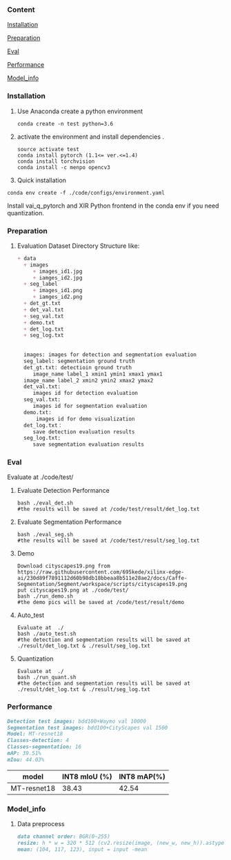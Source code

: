 ### Content

[Installation](#Installation)

[Preparation](#Preparation)

[Eval](#Eval)

[Performance](#Performance)

[Model_info ](#Model_info )

### Installation

1. Use  Anaconda create a python  environment 

   ```shell
   conda create -n test python=3.6
   ```
2. activate the environment and install dependencies . 

   ```shell
   source activate test
   conda install pytorch (1.1<= ver.<=1.4)
   conda install torchvision
   conda install -c menpo opencv3
   ```
3.  Quick installation 

   ```shell
   conda env create -f ./code/configs/environment.yaml
   ```
   Install vai_q_pytorch and XIR Python frontend in the conda env if you need quantization.

### Preparation

1. Evaluation Dataset Directory Structure like:
   ```markdown
   + data
     + images
        + images_id1.jpg
        + iamges_id2.jpg
     + seg_label
        + images_id1.png
        + iamges_id2.png
     + det_gt.txt
     + det_val.txt
     + seg_val.txt
     + demo.txt
     + det_log.txt
     + seg_log.txt
     
     
     images: images for detection and segmentation evaluation
     seg_label: segmentation ground truth
     det_gt.txt: detectioin ground truth
        image_name label_1 xmin1 ymin1 xmax1 ymax1
     image_name label_2 xmin2 ymin2 xmax2 ymax2
     det_val.txt:
        images id for detection evaluation
     seg_val.txt:
        images id for segmentation evaluation
     demo.txt:
     	 images id for demo visualization
     det_log.txt：
        save detection evaluation results
     seg_log.txt:
        save segmentation evaluation results
   ```
   
### Eval

 Evaluate at  ./code/test/

1. Evaluate Detection Performance

   ```shell
   bash ./eval_det.sh
   #the results will be saved at /code/test/result/det_log.txt
   ```

2. Evaluate Segmentation Performance

   ```shell
   bash ./eval_seg.sh
   #the results will be saved at /code/test/result/seg_log.txt
   ```

3. Demo

   ```shell
   Download cityscapes19.png from https://raw.githubusercontent.com/695kede/xilinx-edge-ai/230d89f7891112d60b98db18bbeaa8b511e28ae2/docs/Caffe-Segmentation/Segment/workspace/scripts/cityscapes19.png
   put cityscapes19.png at ./code/test/
   bash ./run_demo.sh
   #the demo pics will be saved at /code/test/result/demo
   ```
4. Auto_test
   ```shell
   Evaluate at  ./
   bash ./auto_test.sh
   #the detection and segmentation results will be saved at ./result/det_log.txt & ./result/seg_log.txt
   ```
5. Quantization
   ```shell
   Evaluate at  ./
   bash ./run_quant.sh
   #the detection and segmentation results will be saved at ./result/det_log.txt & ./result/seg_log.txt
   ```
   

### Performance

   ```markdown
Detection test images: bdd100+Waymo val 10000
Segmentation test images: bdd100+CityScapes val 1500
Model: MT-resnet18
Classes-detection: 4
Classes-segmentation: 16
mAP: 39.51% 
mIou: 44.03%
   ```
| model | INT8 mIoU (%) | INT8 mAP(%) |
|-------|---------------|-------------|
| MT-resnet18 | 38.43 | 42.54 |



### Model_info 

1. Data preprocess 

   ```markdown
   data channel order: BGR(0~255)                  
   resize: h * w = 320 * 512 (cv2.resize(image, (new_w, new_h)).astype(np.float32))
   mean: (104, 117, 123), input = input -mean
   ```

   

